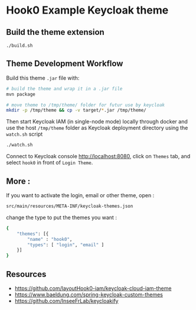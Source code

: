 # Hook0 Example Keycloak theme

## Build the theme extension

```
./build.sh
```

## Theme Development Workflow

Build this theme `.jar` file with:

```bash
# build the theme and wrap it in a .jar file
mvn package

# move theme to /tmp/theme/ folder for futur use by keycloak
mkdir -p /tmp/theme && cp -v target/*.jar /tmp/theme/
```

Then start Keycloak IAM (in single-node mode) locally through docker and use the host `/tmp/theme` folder as Keycloak deployment directory using the `watch.sh` script

```bash
./watch.sh
```

Connect to Keycloak console [http://localhost:8080](http://localhost:8080), click on `Themes` tab, and select `hook0` in front of `Login Theme`.

## More :

If you want to activate the login, email or other theme, open :
```bash
src/main/resources/META-INF/keycloak-themes.json
```
change the type to put the themes you want :
```bash
{
    "themes": [{
        "name" : "hook0",
        "types": [ "login", "email" ]
    }]
}
```


## Resources

- https://github.com/layoutHook0-iam/keycloak-cloud-iam-theme
- https://www.baeldung.com/spring-keycloak-custom-themes
- https://github.com/InseeFrLab/keycloakify

